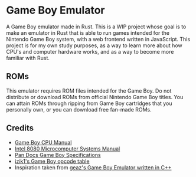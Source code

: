 # Game Boy Emulator

A Game Boy emulator made in Rust. This is a WIP project whose goal is to make an emulator in Rust that is able to run games intended for the Nintendo Game Boy system, with a web frontend written in JavaScript. This project is for my own study purposes, as a way to learn more about how CPU's and computer hardware works, and as a way to become more familiar with Rust.

## ROMs

This emulator requires ROM files intended for the Game Boy. Do not distribute or download ROMs from official Nintendo Game Boy titles. You can attain ROMs through ripping from Game Boy cartridges that you personally own, or you can download free fan-made ROMs. 

## Credits
- [Game Boy CPU Manual](http://marc.rawer.de/Gameboy/Docs/GBCPUman.pdf)
- [Intel 8080 Microcomputer Systems Manual](http://bitsavers.trailing-edge.com/components/intel/MCS80/98-153B_Intel_8080_Microcomputer_Systems_Users_Manual_197509.pdf)
- [Pan Docs Game Boy Specifications](http://bgb.bircd.org/pandocs.htm)
- [izik1's Game Boy opcode table](https://izik1.github.io/gbops/)
- Inspiration taken from [geaz's Game Boy Emulator written in C++](https://github.com/geaz/emu-gameboy)